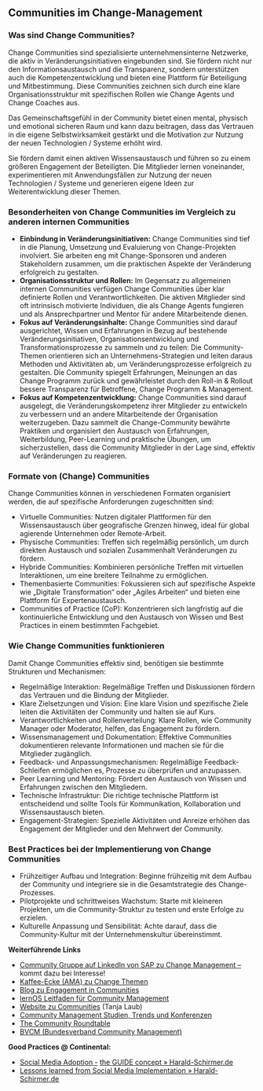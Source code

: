 ## Communities im Change-Management ##

### Was sind Change Communities? ###

Change Communities sind spezialisierte unternehmensinterne Netzwerke, die aktiv in Veränderungsinitiativen eingebunden sind. Sie fördern nicht nur den Informationsaustausch und die Transparenz, sondern unterstützen auch die Kompetenzentwicklung und bieten eine Plattform für Beteiligung und Mitbestimmung. Diese Communities zeichnen sich durch eine klare Organisationsstruktur mit spezifischen Rollen wie Change Agents und Change Coaches aus.

Das Gemeinschaftsgefühl in der Community bietet einen mental, physisch und emotional sicheren Raum und kann dazu beitragen, dass das Vertrauen in die eigene Selbstwirksamkeit gestärkt und die Motivation zur Nutzung der neuen Technologien / Systeme erhöht wird. 

Sie fördern damit einen aktiven Wissensaustausch und führen so zu einem größeren Engagement der Beteiligten. Die Mitglieder lernen voneinander, experimentieren mit Anwendungsfällen zur Nutzung der neuen Technologien / Systeme und generieren eigene Ideen zur Weiterentwicklung dieser Themen.

### Besonderheiten von Change Communities im Vergleich zu anderen internen Communities ###

- **Einbindung in Veränderungsinitiativen:** Change Communities sind tief in die Planung, Umsetzung und Evaluierung von Change-Projekten involviert. Sie arbeiten eng mit Change-Sponsoren und anderen Stakeholdern zusammen, um die praktischen Aspekte der Veränderung erfolgreich zu gestalten.
- **Organisationsstruktur und Rollen:** Im Gegensatz zu allgemeinen internen Communities verfügen Change Communities über klar definierte Rollen und Verantwortlichkeiten. Die aktiven Mitglieder sind oft intrinsisch motivierte Individuen, die als Change Agents fungieren und als Ansprechpartner und Mentor für andere Mitarbeitende dienen.
- **Fokus auf Veränderungsinhalte:** Change Communities sind darauf ausgerichtet, Wissen und Erfahrungen in Bezug auf bestehende Veränderungsinitiativen, Organisationsentwicklung und Transformationsprozesse zu sammeln und zu teilen: Die Community-Themen orientieren sich an Unternehmens-Strategien und leiten daraus Methoden und Aktivitäten ab, um Veränderungsprozesse erfolgreich zu gestalten. Die Community spiegelt Erfahrungen, Meinungen an das Change Programm zurück und gewährleistet durch den Roll-in & Rollout bessere Transparenz für Betroffene, Change Programm &  Management.
- **Fokus auf Kompetenzentwicklung:** Change Communities sind darauf ausgelegt, die Veränderungskompetenz ihrer Mitglieder zu entwickeln zu verbessern und an andere Mitarbeitende der Organisation weiterzugeben. Dazu sammelt die Change-Community bewährte Praktiken und organisiert den Austausch von Erfahrungen, Weiterbildung, Peer-Learning und praktische Übungen, um sicherzustellen, dass die Community Mitglieder in der Lage sind, effektiv auf Veränderungen zu reagieren.

### Formate von (Change) Communities ###

Change Communities können in verschiedenen Formaten organisiert werden, die auf spezifische Anforderungen zugeschnitten sind:

- Virtuelle Communities: Nutzen digitaler Plattformen für den Wissensaustausch über geografische Grenzen hinweg, ideal für global agierende Unternehmen oder Remote-Arbeit.
- Physische Communities: Treffen sich regelmäßig persönlich, um durch direkten Austausch und sozialen Zusammenhalt Veränderungen zu fördern.
- Hybride Communities: Kombinieren persönliche Treffen mit virtuellen Interaktionen, um eine breitere Teilnahme zu ermöglichen.
- Themenbasierte Communities: Fokussieren sich auf spezifische Aspekte wie „Digitale Transformation“ oder „Agiles Arbeiten“ und bieten eine Plattform für Expertenaustausch.
- Communities of Practice (CoP): Konzentrieren sich langfristig auf die kontinuierliche Entwicklung und den Austausch von Wissen und Best Practices in einem bestimmten Fachgebiet.

### Wie Change Communities funktionieren ###

Damit Change Communities effektiv sind, benötigen sie bestimmte Strukturen und Mechanismen:

- Regelmäßige Interaktion: Regelmäßige Treffen und Diskussionen fördern das Vertrauen und die Bindung der Mitglieder.
- Klare Zielsetzungen und Vision: Eine klare Vision und spezifische Ziele leiten die Aktivitäten der Community und halten sie auf Kurs.
- Verantwortlichkeiten und Rollenverteilung: Klare Rollen, wie Community Manager oder Moderator, helfen, das Engagement zu fördern.
- Wissensmanagement und Dokumentation: Effektive Communities dokumentieren relevante Informationen und machen sie für die Mitglieder zugänglich.
- Feedback- und Anpassungsmechanismen: Regelmäßige Feedback-Schleifen ermöglichen es, Prozesse zu überprüfen und anzupassen.
- Peer Learning und Mentoring: Fördert den Austausch von Wissen und Erfahrungen zwischen den Mitgliedern.
- Technische Infrastruktur: Die richtige technische Plattform ist entscheidend und sollte Tools für Kommunikation, Kollaboration und Wissensaustausch bieten.
- Engagement-Strategien: Spezielle Aktivitäten und Anreize erhöhen das Engagement der Mitglieder und den Mehrwert der Community.

### Best Practices bei der Implementierung von Change Communities ###

- Frühzeitiger Aufbau und Integration: Beginne frühzeitig mit dem Aufbau der Community und integriere sie in die Gesamtstrategie des Change-Prozesses.
- Pilotprojekte und schrittweises Wachstum: Starte mit kleineren Projekten, um die Community-Struktur zu testen und erste Erfolge zu erzielen.
- Kulturelle Anpassung und Sensibilität: Achte darauf, dass die Community-Kultur mit der Unternehmenskultur übereinstimmt.

**Weiterführende Links**

- [Community Gruppe auf LinkedIn von SAP zu Change Management](https://www.linkedin.com/groups/8682361/)[ ](https://events.sap.com/de/sap-change-training/de/home)[–](https://events.sap.com/de/sap-change-training/de/home) kommt dazu bei Interesse!
- [Kaffee](https://events.sap.com/de/sap-change-training/de/home)[-](https://events.sap.com/de/sap-change-training/de/home)[Ecke (AMA) zu Change Themen](https://events.sap.com/de/sap-change-training/de/home)[  ](https://events.sap.com/de/sap-change-training/de/home)  
- [Blog zu Engagement in Communities](https://www.linkedin.com/pulse/engagement-und-mitmachen-f%C3%B6rdern-communities-mit-tanja-jenewein/)[ ](https://www.linkedin.com/pulse/engagement-und-mitmachen-f%C3%B6rdern-communities-mit-tanja-jenewein/)
- [lernOS Leitfaden für Community Management](https://cogneon.github.io/lernos-cmgmt/de/)
- [Website zu Communities](https://www.communitymanagement.de/community-canvas/) (Tanja Laub)
- [Community Management Studien, Trends und Konferenzen](https://www.communitymanagement.de/community-management/community-management-studien-trends-und-konferenzen/)
- [The Community Roundtable](https://communityroundtable.com/)
- [BVCM (Bundesverband Community Management)](https://bvcm.org/)

**Good Practices @ Continental:** 

- [Social Media Adoption ](https://harald-schirmer.de/2014/03/11/social-media-adoption-the-guide-concept/)[-](https://harald-schirmer.de/2014/03/11/social-media-adoption-the-guide-concept/) [the GUIDE concept » Harald](https://harald-schirmer.de/2014/03/11/social-media-adoption-the-guide-concept/)[-](https://harald-schirmer.de/2014/03/11/social-media-adoption-the-guide-concept/)[Schirmer.de](https://harald-schirmer.de/2014/03/11/social-media-adoption-the-guide-concept/)
- [Lessons learned from Social Media Implementation » Harald](https://harald-schirmer.de/2014/04/17/lessons-learnt-from-social-media-implementation/)[-](https://harald-schirmer.de/2014/04/17/lessons-learnt-from-social-media-implementation/)[Schirmer.de](https://harald-schirmer.de/2014/04/17/lessons-learnt-from-social-media-implementation/)
